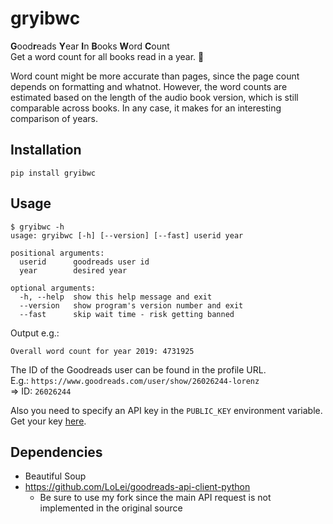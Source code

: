 # gryibwc
**G**ood**r**eads **Y**ear **I**n **B**ooks **W**ord **C**ount  
Get a word count for all books read in a year. :book:

Word count might be more accurate than pages, 
since the page count depends on formatting and whatnot.
However, the word counts are estimated based on the length 
of the audio book version, which is still comparable across books.
In any case, it makes for an interesting comparison of years.

## Installation
`pip install gryibwc`

## Usage
```
$ gryibwc -h
usage: gryibwc [-h] [--version] [--fast] userid year

positional arguments:
  userid      goodreads user id
  year        desired year

optional arguments:
  -h, --help  show this help message and exit
  --version   show program's version number and exit
  --fast      skip wait time - risk getting banned
```
Output e.g.:
```
Overall word count for year 2019: 4731925
```

The ID of the Goodreads user can be found in the profile URL.  
E.g.: `https://www.goodreads.com/user/show/26026244-lorenz`  
=> ID: `26026244`

Also you need to specify an API key in the `PUBLIC_KEY` environment
variable. Get your key [here](https://www.goodreads.com/api/keys).

## Dependencies
* Beautiful Soup
* https://github.com/LoLei/goodreads-api-client-python
  * Be sure to use my fork since the main API request is
    not implemented in the original source
